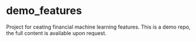 # demo_features
Project for ceating financial machine learning features. This is a demo repo, the full content is available upon request.
